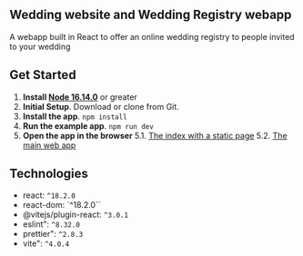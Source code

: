 ## Wedding website and Wedding Registry webapp

A webapp built in React to offer an online wedding registry to people invited to your wedding

## Get Started

1. **Install [Node 16.14.0](https://nodejs.org)** or greater
2. **Initial Setup**. Download or clone from Git.
3. **Install the app**. `npm install`
4. **Run the example app**. `npm run dev`
5. **Open the app in the browser** 
5.1. [The index with a static page](http://localhost:5173/wedding-registry/main.html)
5.2. [The main web app](http://localhost:5173/wedding-registry/main.html)

<a id="technologies"/>

## Technologies
* react: `^18.2.0`
* react-dom: `^18.2.0``
* @vitejs/plugin-react: `^3.0.1`
* eslint": `^8.32.0`
* prettier": `^2.8.3`
* vite": `^4.0.4`